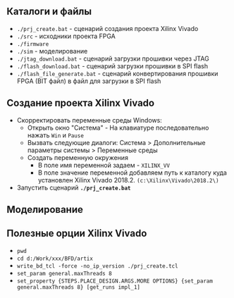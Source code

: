 ## Каталоги и файлы
* `./prj_create.bat` - сценарий создания проекта Xilinx Vivado
* `./src` - исходники проекта FPGA
* `./firmware`
* `./sim` - моделирование
* `./jtag_download.bat` - сценарий загрузки прошивки через JTAG
* `./flash_download.bat` - сценарий загрузки прошивки в SPI flash
* `./flash_file_generate.bat` - сценарий конвертирования прошивки FPGA (BIT файл) в файл для загрузки в SPI flash

## Создание проекта Xilinx Vivado
* Скорректировать переменные среды Windows:
    * Открыть окно "Система" - На клавиатуре последовательно нажать `Win` и `Pause`
    * Вызвать следующие диалоги: Система > Дополнительные параметры системы > Переменные среды
    * Создать переменную окружения
        * В поле имя переменной задаем - `XILINX_VV`
        * В поле значение переменной добавляем путь к каталогу куда установлен Xilinx Vivado 2018.2. `(c:\Xilinx\Vivado\2018.2\)`
* Запустить сценарий **`./prj_create.bat`**

## Моделирование


## Полезные орции Xilinx Vivado
* `pwd`
* `cd d:/Work/xxx/BFD/artix`
* `write_bd_tcl -force -no_ip_version ./prj_create.tcl`
* `set_param general.maxThreads 8`
* `set_property {STEPS.PLACE_DESIGN.ARGS.MORE OPTIONS} {set_param general.maxThreads 8} [get_runs impl_1]`
